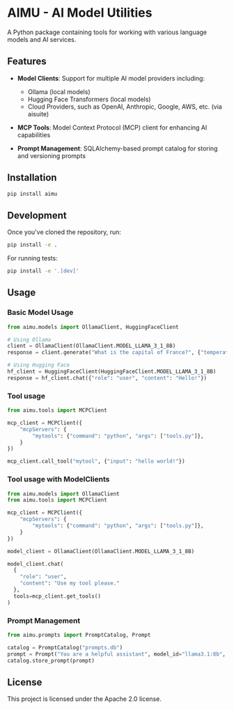 # AIMU - AI Model Utilities

A Python package containing tools for working with various language models and AI services.

## Features

- **Model Clients**: Support for multiple AI model providers including:
  - Ollama (local models)
  - Hugging Face Transformers (local models)
  - Cloud Providers, such as OpenAI, Anthropic, Google, AWS, etc. (via aisuite)

- **MCP Tools**: Model Context Protocol (MCP) client for enhancing AI capabilities

- **Prompt Management**: SQLAlchemy-based prompt catalog for storing and versioning prompts

## Installation

```bash
pip install aimu
```

## Development

Once you've cloned the repository, run:

```bash
pip install -e .
```

For running tests:
```bash
pip install -e '.[dev]'
```

## Usage

### Basic Model Usage

```python
from aimu.models import OllamaClient, HuggingFaceClient

# Using Ollama
client = OllamaClient(OllamaClient.MODEL_LLAMA_3_1_8B)
response = client.generate("What is the capital of France?", {"temperature": 0.7})

# Using Hugging Face
hf_client = HuggingFaceClient(HuggingFaceClient.MODEL_LLAMA_3_1_8B)
response = hf_client.chat({"role": "user", "content": "Hello!"})
```

### Tool usage

```python
from aimu.tools import MCPClient

mcp_client = MCPClient({
    "mcpServers": {
        "mytools": {"command": "python", "args": ["tools.py"]},
    }
})

mcp_client.call_tool("mytool", {"input": "hello world!"})
```

### Tool usage with ModelClients
```python
from aimu.models import OllamaClient
from aimu.tools import MCPClient

mcp_client = MCPClient({
    "mcpServers": {
        "mytools": {"command": "python", "args": ["tools.py"]},
    }
})

model_client = OllamaClient(OllamaClient.MODEL_LLAMA_3_1_8B)

model_client.chat(
  {
    "role": "user",
    "content": "Use my tool please."
  },
  tools=mcp_client.get_tools()
)
```

### Prompt Management

```python
from aimu.prompts import PromptCatalog, Prompt

catalog = PromptCatalog("prompts.db")
prompt = Prompt("You are a helpful assistant", model_id="llama3.1:8b", version=1)
catalog.store_prompt(prompt)
```

## License

This project is licensed under the Apache 2.0 license.
